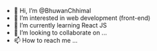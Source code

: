 - 👋 Hi, I’m @BhuwanChhimal
- 👀 I’m interested in web development (front-end)
- 🌱 I’m currently learning React JS
- 💞️ I’m looking to collaborate on ...
- 📫 How to reach me ...

<!---
BhuwanChhimal/BhuwanChhimal is a ✨ special ✨ repository because its `README.md` (this file) appears on your GitHub profile.
You can click the Preview link to take a look at your changes.
--->
